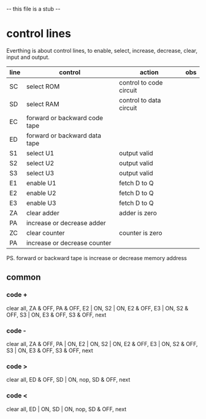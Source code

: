 -- this file is a stub --

# control lines

Everthing is about control lines, to enable, select, increase, decrease, clear, input and output.


| line | control | action | obs |
|---|---|---|---|
| SC  | select ROM | control to code circuit | |
| SD  | select RAM | control to data circuit | |
| EC  | forward or backward code tape | | |
| ED  | forward or backward data tape | | |
| S1  | select U1 | output valid | | |
| S2  | select U2 | output valid | | |
| S3  | select U3 | output valid | | |
| E1  | enable U1 | fetch D to Q | | |
| E2  | enable U2 | fetch D to Q | | |
| E3  | enable U3 | fetch D to Q | | |
| ZA  | clear adder | adder is zero | | |
| PA  | increase or decrease adder | | | 
| ZC  | clear counter | counter is zero | | |
| PA  | increase or decrease counter | | |


PS. forward or backward tape is increase or decrease memory address

## common 

### code +

clear all, ZA & OFF, PA & OFF, E2 | ON, S2 | ON, E2 & OFF, E3 | ON, S2 & OFF, S3 | ON, E3 & OFF, S3 & OFF, next  

### code -

clear all, ZA & OFF, PA | ON, E2 | ON, S2 | ON, E2 & OFF, E3 | ON, S2 & OFF, S3 | ON, E3 & OFF, S3 & OFF, next  

### code >

clear all, ED & OFF, SD | ON, nop, SD & OFF, next  

### code <

clear all, ED | ON, SD | ON, nop, SD & OFF, next  


